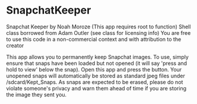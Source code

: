SnapchatKeeper
==============

Snapchat Keeper by Noah Moroze (This app requires root to function)
Shell class borrowed from Adam Outler (see class for licensing info)
You are free to use this code in a non-commercial context and with attribution to the creator

This app allows you to permanently keep Snapchat images. To use, simply ensure that snaps have been loaded but not opened (it will say 'press and hold to view' below the snap).
Open this app and press the button. Your unopened snaps will automatically be stored as standard jpeg files under /sdcard/Kept_Snaps.
As snaps are expected to be erased, please do not violate someone's privacy and warn them ahead of time if you are storing the image they sent you.

